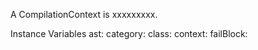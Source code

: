 A CompilationContext is xxxxxxxxx.Instance Variables	ast:		<Object>	category:		<Object>	class:		<Object>	context:		<Object>	failBlock:		<Object>	interactive:		<Object>	logged:		<Object>	noPattern:		<Object>	options:		<Object>	parser:		<Object>	receiver:		<Object>	requestor:		<Object>ast	- xxxxxcategory	- xxxxxclass	- xxxxxcontext	- xxxxxfailBlock	- xxxxxinteractive	- xxxxxlogged	- xxxxxnoPattern	- xxxxxoptions	- xxxxxparser	- xxxxxreceiver	- xxxxxrequestor	- xxxxx